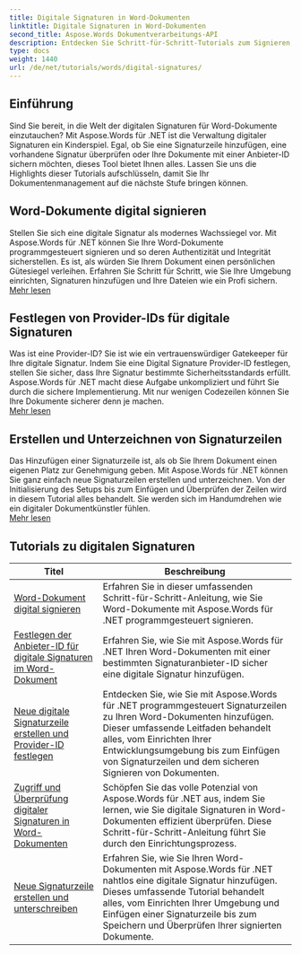 ```yaml
---
title: Digitale Signaturen in Word-Dokumenten
linktitle: Digitale Signaturen in Word-Dokumenten
second_title: Aspose.Words Dokumentverarbeitungs-API
description: Entdecken Sie Schritt-für-Schritt-Tutorials zum Signieren, Überprüfen und Verwalten digitaler Signaturen in Word-Dokumenten mit Aspose.Words für .NET.
type: docs
weight: 1440
url: /de/net/tutorials/words/digital-signatures/
---
```

## Einführung

Sind Sie bereit, in die Welt der digitalen Signaturen für Word-Dokumente einzutauchen? Mit Aspose.Words für .NET ist die Verwaltung digitaler Signaturen ein Kinderspiel. Egal, ob Sie eine Signaturzeile hinzufügen, eine vorhandene Signatur überprüfen oder Ihre Dokumente mit einer Anbieter-ID sichern möchten, dieses Tool bietet Ihnen alles. Lassen Sie uns die Highlights dieser Tutorials aufschlüsseln, damit Sie Ihr Dokumentenmanagement auf die nächste Stufe bringen können.

## Word-Dokumente digital signieren  

Stellen Sie sich eine digitale Signatur als modernes Wachssiegel vor. Mit Aspose.Words für .NET können Sie Ihre Word-Dokumente programmgesteuert signieren und so deren Authentizität und Integrität sicherstellen. Es ist, als würden Sie Ihrem Dokument einen persönlichen Gütesiegel verleihen. Erfahren Sie Schritt für Schritt, wie Sie Ihre Umgebung einrichten, Signaturen hinzufügen und Ihre Dateien wie ein Profi sichern.  
[Mehr lesen](./digitally-signing-word-document/)  

## Festlegen von Provider-IDs für digitale Signaturen  

Was ist eine Provider-ID? Sie ist wie ein vertrauenswürdiger Gatekeeper für Ihre digitale Signatur. Indem Sie eine Digital Signature Provider-ID festlegen, stellen Sie sicher, dass Ihre Signatur bestimmte Sicherheitsstandards erfüllt. Aspose.Words für .NET macht diese Aufgabe unkompliziert und führt Sie durch die sichere Implementierung. Mit nur wenigen Codezeilen können Sie Ihre Dokumente sicherer denn je machen.  
[Mehr lesen](./set-digital-signature-provider-id/)  

## Erstellen und Unterzeichnen von Signaturzeilen  

Das Hinzufügen einer Signaturzeile ist, als ob Sie Ihrem Dokument einen eigenen Platz zur Genehmigung geben. Mit Aspose.Words für .NET können Sie ganz einfach neue Signaturzeilen erstellen und unterzeichnen. Von der Initialisierung des Setups bis zum Einfügen und Überprüfen der Zeilen wird in diesem Tutorial alles behandelt. Sie werden sich im Handumdrehen wie ein digitaler Dokumentkünstler fühlen.  
[Mehr lesen](./create-and-sign-new-signature-line/)  

 ## Tutorials zu digitalen Signaturen
| Titel | Beschreibung |
| --- | --- |
| [Word-Dokument digital signieren](./digitally-signing-word-document/) | Erfahren Sie in dieser umfassenden Schritt-für-Schritt-Anleitung, wie Sie Word-Dokumente mit Aspose.Words für .NET programmgesteuert signieren. |
| [Festlegen der Anbieter-ID für digitale Signaturen im Word-Dokument](./set-digital-signature-provider-id/) | Erfahren Sie, wie Sie mit Aspose.Words für .NET Ihren Word-Dokumenten mit einer bestimmten Signaturanbieter-ID sicher eine digitale Signatur hinzufügen. |
| [Neue digitale Signaturzeile erstellen und Provider-ID festlegen](./create-new-digital-signature-line-and-set-provider-id/) | Entdecken Sie, wie Sie mit Aspose.Words für .NET programmgesteuert Signaturzeilen zu Ihren Word-Dokumenten hinzufügen. Dieser umfassende Leitfaden behandelt alles, vom Einrichten Ihrer Entwicklungsumgebung bis zum Einfügen von Signaturzeilen und dem sicheren Signieren von Dokumenten. |
| [Zugriff und Überprüfung digitaler Signaturen in Word-Dokumenten](./access-and-digital-signature-verification/) | Schöpfen Sie das volle Potenzial von Aspose.Words für .NET aus, indem Sie lernen, wie Sie digitale Signaturen in Word-Dokumenten effizient überprüfen. Diese Schritt-für-Schritt-Anleitung führt Sie durch den Einrichtungsprozess. |
| [Neue Signaturzeile erstellen und unterschreiben](./create-and-sign-new-signature-line/) | Erfahren Sie, wie Sie Ihren Word-Dokumenten mit Aspose.Words für .NET nahtlos eine digitale Signatur hinzufügen. Dieses umfassende Tutorial behandelt alles, vom Einrichten Ihrer Umgebung und Einfügen einer Signaturzeile bis zum Speichern und Überprüfen Ihrer signierten Dokumente. |